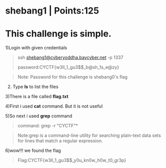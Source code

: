 # shebang1 | Points:125
# This challenge is simple.

1)Login with given credentials
> ssh shebang1@cyberyoddha.baycyber.net -p 1337
>
> password:CYCTF{w3ll_1_gu3$$_b@sh_1s_e@zy}

> Note: Password for this challenge is shebang0's flag

2) Type __ls__ to list the files

3)There is a file called __flag.txt__

4)First i used __cat__ command. But it is not useful

5)So next i used __grep__ command
> command: grep -r "CYCTF"*

> Note:grep is a command-line utility for searching plain-text data sets for lines that match a regular expression. 

6)wow!!! we found the flag
> Flag:CYCTF{w3ll_1_gu3$$_y0u_kn0w_h0w_t0_gr3p}

